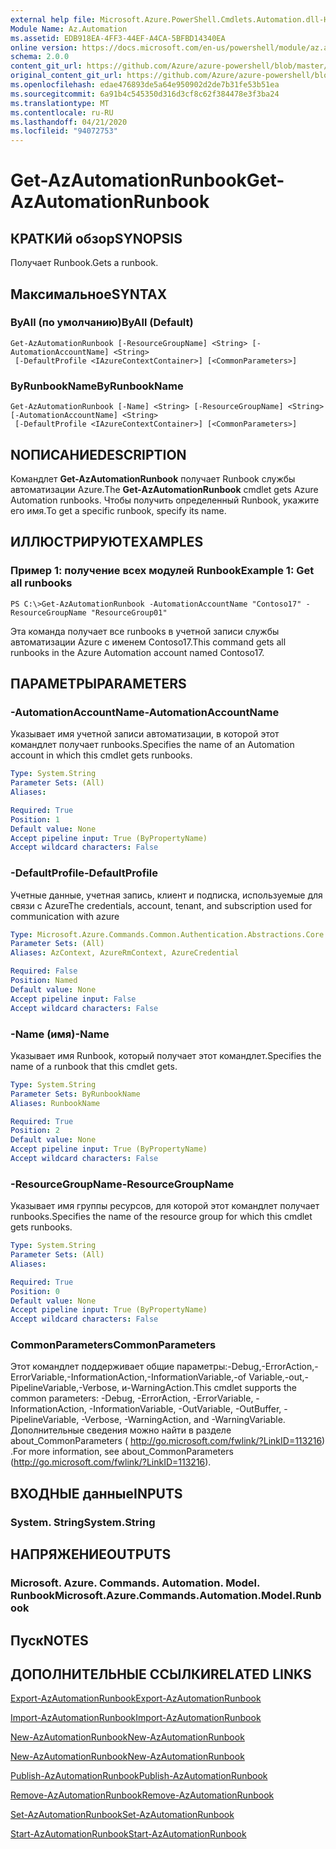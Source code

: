 ```yaml
---
external help file: Microsoft.Azure.PowerShell.Cmdlets.Automation.dll-Help.xml
Module Name: Az.Automation
ms.assetid: EDB918EA-4FF3-44EF-A4CA-5BFBD14340EA
online version: https://docs.microsoft.com/en-us/powershell/module/az.automation/get-azautomationrunbook
schema: 2.0.0
content_git_url: https://github.com/Azure/azure-powershell/blob/master/src/Automation/Automation/help/Get-AzAutomationRunbook.md
original_content_git_url: https://github.com/Azure/azure-powershell/blob/master/src/Automation/Automation/help/Get-AzAutomationRunbook.md
ms.openlocfilehash: edae476893de5a64e950902d2de7b31fe53b51ea
ms.sourcegitcommit: 6a91b4c545350d316d3cf8c62f384478e3f3ba24
ms.translationtype: MT
ms.contentlocale: ru-RU
ms.lasthandoff: 04/21/2020
ms.locfileid: "94072753"
---
```

# <span data-ttu-id="d8116-101">Get-AzAutomationRunbook</span><span class="sxs-lookup"><span data-stu-id="d8116-101">Get-AzAutomationRunbook</span></span>

## <span data-ttu-id="d8116-102">КРАТКИй обзор</span><span class="sxs-lookup"><span data-stu-id="d8116-102">SYNOPSIS</span></span>
<span data-ttu-id="d8116-103">Получает Runbook.</span><span class="sxs-lookup"><span data-stu-id="d8116-103">Gets a runbook.</span></span>

## <span data-ttu-id="d8116-104">Максимальное</span><span class="sxs-lookup"><span data-stu-id="d8116-104">SYNTAX</span></span>

### <span data-ttu-id="d8116-105">ByAll (по умолчанию)</span><span class="sxs-lookup"><span data-stu-id="d8116-105">ByAll (Default)</span></span>
```
Get-AzAutomationRunbook [-ResourceGroupName] <String> [-AutomationAccountName] <String>
 [-DefaultProfile <IAzureContextContainer>] [<CommonParameters>]
```

### <span data-ttu-id="d8116-106">ByRunbookName</span><span class="sxs-lookup"><span data-stu-id="d8116-106">ByRunbookName</span></span>
```
Get-AzAutomationRunbook [-Name] <String> [-ResourceGroupName] <String> [-AutomationAccountName] <String>
 [-DefaultProfile <IAzureContextContainer>] [<CommonParameters>]
```

## <span data-ttu-id="d8116-107">NОПИСАНИЕ</span><span class="sxs-lookup"><span data-stu-id="d8116-107">DESCRIPTION</span></span>
<span data-ttu-id="d8116-108">Командлет **Get-AzAutomationRunbook** получает Runbook службы автоматизации Azure.</span><span class="sxs-lookup"><span data-stu-id="d8116-108">The **Get-AzAutomationRunbook** cmdlet gets Azure Automation runbooks.</span></span>
<span data-ttu-id="d8116-109">Чтобы получить определенный Runbook, укажите его имя.</span><span class="sxs-lookup"><span data-stu-id="d8116-109">To get a specific runbook, specify its name.</span></span>

## <span data-ttu-id="d8116-110">ИЛЛЮСТРИРУЮТ</span><span class="sxs-lookup"><span data-stu-id="d8116-110">EXAMPLES</span></span>

### <span data-ttu-id="d8116-111">Пример 1: получение всех модулей Runbook</span><span class="sxs-lookup"><span data-stu-id="d8116-111">Example 1: Get all runbooks</span></span>
```
PS C:\>Get-AzAutomationRunbook -AutomationAccountName "Contoso17" -ResourceGroupName "ResourceGroup01"
```

<span data-ttu-id="d8116-112">Эта команда получает все runbooks в учетной записи службы автоматизации Azure с именем Contoso17.</span><span class="sxs-lookup"><span data-stu-id="d8116-112">This command gets all runbooks in the Azure Automation account named Contoso17.</span></span>

## <span data-ttu-id="d8116-113">ПАРАМЕТРЫ</span><span class="sxs-lookup"><span data-stu-id="d8116-113">PARAMETERS</span></span>

### <span data-ttu-id="d8116-114">-AutomationAccountName</span><span class="sxs-lookup"><span data-stu-id="d8116-114">-AutomationAccountName</span></span>
<span data-ttu-id="d8116-115">Указывает имя учетной записи автоматизации, в которой этот командлет получает runbooks.</span><span class="sxs-lookup"><span data-stu-id="d8116-115">Specifies the name of an Automation account in which this cmdlet gets runbooks.</span></span>

```yaml
Type: System.String
Parameter Sets: (All)
Aliases:

Required: True
Position: 1
Default value: None
Accept pipeline input: True (ByPropertyName)
Accept wildcard characters: False
```

### <span data-ttu-id="d8116-116">-DefaultProfile</span><span class="sxs-lookup"><span data-stu-id="d8116-116">-DefaultProfile</span></span>
<span data-ttu-id="d8116-117">Учетные данные, учетная запись, клиент и подписка, используемые для связи с Azure</span><span class="sxs-lookup"><span data-stu-id="d8116-117">The credentials, account, tenant, and subscription used for communication with azure</span></span>

```yaml
Type: Microsoft.Azure.Commands.Common.Authentication.Abstractions.Core.IAzureContextContainer
Parameter Sets: (All)
Aliases: AzContext, AzureRmContext, AzureCredential

Required: False
Position: Named
Default value: None
Accept pipeline input: False
Accept wildcard characters: False
```

### <span data-ttu-id="d8116-118">-Name (имя)</span><span class="sxs-lookup"><span data-stu-id="d8116-118">-Name</span></span>
<span data-ttu-id="d8116-119">Указывает имя Runbook, который получает этот командлет.</span><span class="sxs-lookup"><span data-stu-id="d8116-119">Specifies the name of a runbook that this cmdlet gets.</span></span>

```yaml
Type: System.String
Parameter Sets: ByRunbookName
Aliases: RunbookName

Required: True
Position: 2
Default value: None
Accept pipeline input: True (ByPropertyName)
Accept wildcard characters: False
```

### <span data-ttu-id="d8116-120">-ResourceGroupName</span><span class="sxs-lookup"><span data-stu-id="d8116-120">-ResourceGroupName</span></span>
<span data-ttu-id="d8116-121">Указывает имя группы ресурсов, для которой этот командлет получает runbooks.</span><span class="sxs-lookup"><span data-stu-id="d8116-121">Specifies the name of the resource group for which this cmdlet gets runbooks.</span></span>

```yaml
Type: System.String
Parameter Sets: (All)
Aliases:

Required: True
Position: 0
Default value: None
Accept pipeline input: True (ByPropertyName)
Accept wildcard characters: False
```

### <span data-ttu-id="d8116-122">CommonParameters</span><span class="sxs-lookup"><span data-stu-id="d8116-122">CommonParameters</span></span>
<span data-ttu-id="d8116-123">Этот командлет поддерживает общие параметры:-Debug,-ErrorAction,-ErrorVariable,-InformationAction,-InformationVariable,-of Variable,-out,-PipelineVariable,-Verbose, и-WarningAction.</span><span class="sxs-lookup"><span data-stu-id="d8116-123">This cmdlet supports the common parameters: -Debug, -ErrorAction, -ErrorVariable, -InformationAction, -InformationVariable, -OutVariable, -OutBuffer, -PipelineVariable, -Verbose, -WarningAction, and -WarningVariable.</span></span> <span data-ttu-id="d8116-124">Дополнительные сведения можно найти в разделе about_CommonParameters ( http://go.microsoft.com/fwlink/?LinkID=113216) .</span><span class="sxs-lookup"><span data-stu-id="d8116-124">For more information, see about_CommonParameters (http://go.microsoft.com/fwlink/?LinkID=113216).</span></span>

## <span data-ttu-id="d8116-125">ВХОДНЫЕ данные</span><span class="sxs-lookup"><span data-stu-id="d8116-125">INPUTS</span></span>

### <span data-ttu-id="d8116-126">System. String</span><span class="sxs-lookup"><span data-stu-id="d8116-126">System.String</span></span>

## <span data-ttu-id="d8116-127">НАПРЯЖЕНИЕ</span><span class="sxs-lookup"><span data-stu-id="d8116-127">OUTPUTS</span></span>

### <span data-ttu-id="d8116-128">Microsoft. Azure. Commands. Automation. Model. Runbook</span><span class="sxs-lookup"><span data-stu-id="d8116-128">Microsoft.Azure.Commands.Automation.Model.Runbook</span></span>

## <span data-ttu-id="d8116-129">Пуск</span><span class="sxs-lookup"><span data-stu-id="d8116-129">NOTES</span></span>

## <span data-ttu-id="d8116-130">ДОПОЛНИТЕЛЬНЫЕ ССЫЛКИ</span><span class="sxs-lookup"><span data-stu-id="d8116-130">RELATED LINKS</span></span>

[<span data-ttu-id="d8116-131">Export-AzAutomationRunbook</span><span class="sxs-lookup"><span data-stu-id="d8116-131">Export-AzAutomationRunbook</span></span>](./Export-AzAutomationRunbook.md)

[<span data-ttu-id="d8116-132">Import-AzAutomationRunbook</span><span class="sxs-lookup"><span data-stu-id="d8116-132">Import-AzAutomationRunbook</span></span>](./Import-AzAutomationRunbook.md)

[<span data-ttu-id="d8116-133">New-AzAutomationRunbook</span><span class="sxs-lookup"><span data-stu-id="d8116-133">New-AzAutomationRunbook</span></span>](./New-AzAutomationRunbook.md)

[<span data-ttu-id="d8116-134">New-AzAutomationRunbook</span><span class="sxs-lookup"><span data-stu-id="d8116-134">New-AzAutomationRunbook</span></span>](./New-AzAutomationRunbook.md)

[<span data-ttu-id="d8116-135">Publish-AzAutomationRunbook</span><span class="sxs-lookup"><span data-stu-id="d8116-135">Publish-AzAutomationRunbook</span></span>](./Publish-AzAutomationRunbook.md)

[<span data-ttu-id="d8116-136">Remove-AzAutomationRunbook</span><span class="sxs-lookup"><span data-stu-id="d8116-136">Remove-AzAutomationRunbook</span></span>](./Remove-AzAutomationRunbook.md)

[<span data-ttu-id="d8116-137">Set-AzAutomationRunbook</span><span class="sxs-lookup"><span data-stu-id="d8116-137">Set-AzAutomationRunbook</span></span>](./Set-AzAutomationRunbook.md)

[<span data-ttu-id="d8116-138">Start-AzAutomationRunbook</span><span class="sxs-lookup"><span data-stu-id="d8116-138">Start-AzAutomationRunbook</span></span>](./Start-AzAutomationRunbook.md)


